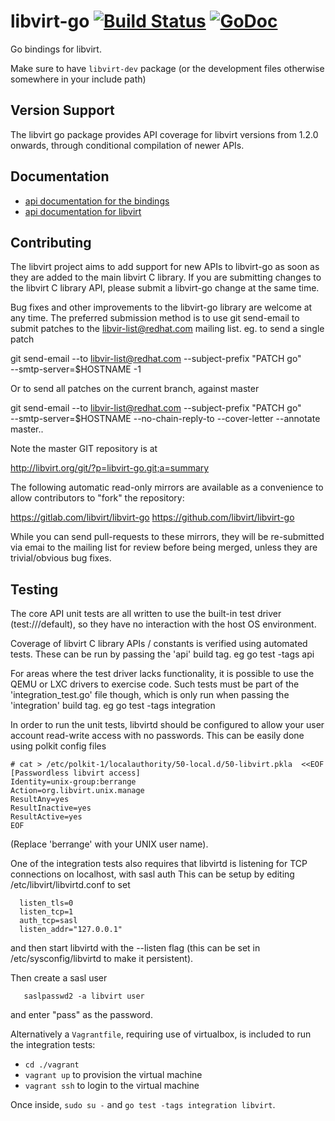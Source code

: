 # libvirt-go [![Build Status](https://travis-ci.org/libvirt/libvirt-go.svg?branch=master)](https://travis-ci.org/libvirt/libvirt-go) [![GoDoc](https://godoc.org/github.com/libvirt/libvirt-go?status.svg)](https://godoc.org/github.com/libvirt/libvirt-go)

Go bindings for libvirt.

Make sure to have `libvirt-dev` package (or the development files otherwise somewhere in your include path)

## Version Support

The libvirt go package provides API coverage for libvirt versions
from 1.2.0 onwards, through conditional compilation of newer APIs.

## Documentation

* [api documentation for the bindings](https://godoc.org/github.com/libvirt/libvirt-go)
* [api documentation for libvirt](http://libvirt.org/html/libvirt-libvirt.html)

## Contributing

The libvirt project aims to add support for new APIs to libvirt-go
as soon as they are added to the main libvirt C library. If you
are submitting changes to the libvirt C library API, please submit
a libvirt-go change at the same time.

Bug fixes and other improvements to the libvirt-go library are
welcome at any time. The preferred submission method is to use
git send-email to submit patches to the libvir-list@redhat.com
mailing list. eg. to send a single patch

   git send-email --to libvir-list@redhat.com --subject-prefix "PATCH go" \
       --smtp-server=$HOSTNAME -1

Or to send all patches on the current branch, against master

   git send-email --to libvir-list@redhat.com --subject-prefix "PATCH go" \
       --smtp-server=$HOSTNAME --no-chain-reply-to --cover-letter --annotate \
       master..

Note the master GIT repository is at

   http://libvirt.org/git/?p=libvirt-go.git;a=summary

The following automatic read-only mirrors are available as a
convenience to allow contributors to "fork" the repository:

  https://gitlab.com/libvirt/libvirt-go
  https://github.com/libvirt/libvirt-go

While you can send pull-requests to these mirrors, they will be
re-submitted via emai to the mailing list for review before
being merged, unless they are trivial/obvious bug fixes.

## Testing

The core API unit tests are all written to use the built-in
test driver (test:///default), so they have no interaction
with the host OS environment.

Coverage of libvirt C library APIs / constants is verified
using automated tests. These can be run by passing the 'api'
build tag. eg  go test -tags api

For areas where the test driver lacks functionality, it is
possible to use the QEMU or LXC drivers to exercise code.
Such tests must be part of the 'integration_test.go' file
though, which is only run when passing the 'integration'
build tag. eg  go test -tags integration

In order to run the unit tests, libvirtd should be configured
to allow your user account read-write access with no passwords.
This can be easily done using polkit config files

```
# cat > /etc/polkit-1/localauthority/50-local.d/50-libvirt.pkla  <<EOF
[Passwordless libvirt access]
Identity=unix-group:berrange
Action=org.libvirt.unix.manage
ResultAny=yes
ResultInactive=yes
ResultActive=yes
EOF
```

(Replace 'berrange' with your UNIX user name).

One of the integration tests also requires that libvirtd is
listening for TCP connections on localhost, with sasl auth
This can be setup by editing /etc/libvirt/libvirtd.conf to
set

```
  listen_tls=0
  listen_tcp=1
  auth_tcp=sasl
  listen_addr="127.0.0.1"
```

and then start libvirtd with the --listen flag (this can
be set in /etc/sysconfig/libvirtd to make it persistent).

Then create a sasl user

```
   saslpasswd2 -a libvirt user
```

and enter "pass" as the password.

Alternatively a `Vagrantfile`, requiring use of virtualbox,
is included to run the integration tests:

* `cd ./vagrant`
* `vagrant up` to provision the virtual machine
* `vagrant ssh` to login to the virtual machine

Once inside, `sudo su -` and `go test -tags integration libvirt`.
